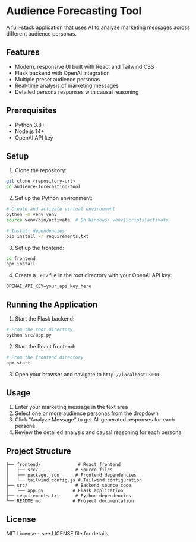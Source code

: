 # Audience Forecasting Tool

A full-stack application that uses AI to analyze marketing messages across different audience personas.

## Features

- Modern, responsive UI built with React and Tailwind CSS
- Flask backend with OpenAI integration
- Multiple preset audience personas
- Real-time analysis of marketing messages
- Detailed persona responses with causal reasoning

## Prerequisites

- Python 3.8+
- Node.js 14+
- OpenAI API key

## Setup

1. Clone the repository:
```bash
git clone <repository-url>
cd audience-forecasting-tool
```

2. Set up the Python environment:
```bash
# Create and activate virtual environment
python -m venv venv
source venv/bin/activate  # On Windows: venv\Scripts\activate

# Install dependencies
pip install -r requirements.txt
```

3. Set up the frontend:
```bash
cd frontend
npm install
```

4. Create a `.env` file in the root directory with your OpenAI API key:
```
OPENAI_API_KEY=your_api_key_here
```

## Running the Application

1. Start the Flask backend:
```bash
# From the root directory
python src/app.py
```

2. Start the React frontend:
```bash
# From the frontend directory
npm start
```

3. Open your browser and navigate to `http://localhost:3000`

## Usage

1. Enter your marketing message in the text area
2. Select one or more audience personas from the dropdown
3. Click "Analyze Message" to get AI-generated responses for each persona
4. Review the detailed analysis and causal reasoning for each persona

## Project Structure

```
├── frontend/              # React frontend
│   ├── src/              # Source files
│   ├── package.json      # Frontend dependencies
│   └── tailwind.config.js # Tailwind configuration
├── src/                  # Backend source code
│   └── app.py           # Flask application
├── requirements.txt      # Python dependencies
└── README.md            # Project documentation
```

## License

MIT License - see LICENSE file for details